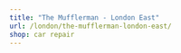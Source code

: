 ```yaml
---
title: "The Mufflerman - London East"
url: /london/the-mufflerman-london-east/
shop: car repair
---
```

